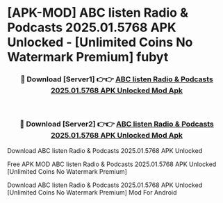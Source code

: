 # [APK-MOD] ABC listen  Radio & Podcasts 2025.01.5768 APK Unlocked - [Unlimited Coins No Watermark Premium] fubyt



<div align="center">
<h3>🔴 Download [Server1] 👉👉 <a href="https://momento.my/?title=ABC_listen__Radio_&_Podcasts_2025.01.5768_APK_Unlocked">ABC listen  Radio & Podcasts 2025.01.5768 APK Unlocked Mod Apk</a></h3><br>

<h3>🔴 Download [Server2] 👉👉 <a href="https://momento.my/?title=ABC_listen__Radio_&_Podcasts_2025.01.5768_APK_Unlocked">ABC listen  Radio & Podcasts 2025.01.5768 APK Unlocked Mod Apk</a></h3>
</div>



Download ABC listen  Radio & Podcasts 2025.01.5768 APK Unlocked 

Free APK MOD ABC listen  Radio & Podcasts 2025.01.5768 APK Unlocked [Unlimited Coins No Watermark Premium]

Download ABC listen  Radio & Podcasts 2025.01.5768 APK Unlocked [Unlimited Coins No Watermark Premium] Mod For Android
